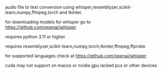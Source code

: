 audio file to text conversion using whisper,resemblyzer,scikit-learn,numpy,ffmpeg,torch and tkinter.

for downloading models for whisper go to https://github.com/openai/whisper

requires python 3.11 or higher

requires resemblyzer,scikit-learn,numpy,torch,tkinter,ffmpeg,ffprobe

for supported languages check at https://github.com/openai/whisper

cuda may not support on macos or nvidia gpu lacked pcs  or other  devices
